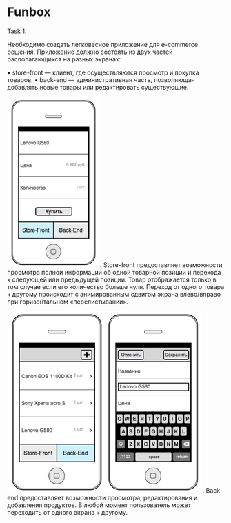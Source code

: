 # Funbox

Task 1. 

Необходимо создать легковесное приложение для e-commerce решения. Приложение должно состоять из двух частей располагающихся на разных экранах:  

• store-front — клиент, где осуществляются просмотр и покупка товаров. 
• back-end — административная часть, позволяющая добавлять новые товары или редактировать существующие. 

![](ReadmeFiles/photo1.png). 
Store-front предоставляет возможности просмотра полной информации об одной товарной позиции и перехода к следующей или предыдущей позиции. Товар отображается только в том случае если его количество больше нуля. Переход от одного товара к другому происходит с анимированным сдвигом экрана влево/вправо при горизонтальном «перелистывании».  

![](ReadmeFiles/photo2.png). 
Back-end предоставляет возможности просмотра, редактирования и добавления продуктов.
В любой момент пользователь может переходить от одного экрана к другому.
